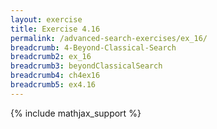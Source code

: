 ```yaml
---
layout: exercise
title: Exercise 4.16
permalink: /advanced-search-exercises/ex_16/
breadcrumb: 4-Beyond-Classical-Search
breadcrumb2: ex_16
breadcrumb3: beyondClassicalSearch
breadcrumb4: ch4ex16
breadcrumb5: ex4.16
---
```


{% include mathjax_support %}



